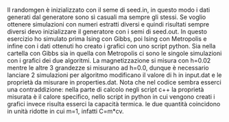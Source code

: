 Il randomgen è inizializzato con il seme di seed.in, in questo modo i dati generati dal generatore sono sì casuali ma sempre gli stessi. Se voglio ottenere simulazioni con numeri estratti diversi e quindi risultati sempre diversi devo inizializzare il generatore con i semi di seed.out. In questo esercizio ho simulato prima Ising con Gibbs, poi Ising con Metropolis e infine con i dati ottenuti ho creato i grafici con uno script python. Sia nella cartella con Gibbs sia in quella con Metropolis ci sono le singole simulazioni con i grafici dei due algoritmi. La magnetizzazione si misura con h=0.02 mentre le altre 3 grandezze si misurano ad h=0.0, dunque è necessario lanciare 2 simulazioni per algoritmo modificano il valore di h in input.dat e le proprietà da misurare in properties.dat. Nota che nel codice sembra esserci una contraddizione: nella parte di calcolo negli script c++ la proprietà misurata è il calore specifico, nello script in python in cui vengono creati i grafici invece risulta esserci la capacità termica. le due quantità coincidono in unità ridotte in cui m=1, infatti C=m*cv.
